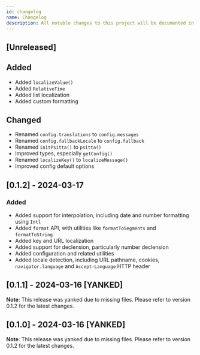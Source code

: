 ```yaml
---
id: changelog
name: Changelog
description: All notable changes to this project will be documented in this file.
---
```


## [Unreleased]

## Added

- Added `localizeValue()`
- Added `RelativeTime`
- Added list localization
- Added custom formatting

## Changed

- Renamed `config.translations` to `config.messages`
- Renamed `config.fallbackLocale` to `config.fallback`
- Renamed `initPsitta()` to `psitta()`
- Improved types, especially `getConfig()`
- Renamed `localizeKey()` to `localizeMessage()`
- Improved config default options

## [0.1.2] - 2024-03-17

### Added

- Added support for interpolation, including date and number formatting using `Intl`
- Added `format` API, with utilities like `formatToSegments` and `formatToString`
- Added key and URL localization
- Added support for declension, particularly number declension
- Added configuration and related utilities
- Added locale detection, including URL pathname, cookies, `navigator.language` and `Accept-Language` HTTP header

## [0.1.1] - 2024-03-16 [YANKED]

**Note**: This release was yanked due to missing files. Please refer to version 0.1.2 for the latest changes.

## [0.1.0] - 2024-03-16 [YANKED]

**Note**: This release was yanked due to missing files. Please refer to version 0.1.2 for the latest changes.
